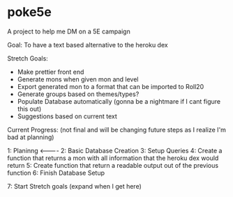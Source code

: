 # poke5e

A project to help me DM on a 5E campaign

Goal: To have a text based alternative to the heroku dex

Stretch Goals:

- Make prettier front end
- Generate mons when given mon and level
- Export generated mon to a format that can be imported to Roll20
- Generate groups based on themes/types?
- Populate Database automatically (gonna be a nightmare if I cant figure this out)
- Suggestions based on current text

Current Progress: (not final and will be changing future steps as I realize I'm bad at planning)

1: Planinng <----
2: Basic Database Creation
3: Setup Queries
4: Create a function that returns a mon with all information that the heroku dex would return
5: Create function that return a readable output out of the previous function
6: Finish Database Setup

7: Start Stretch goals (expand when I get here)
